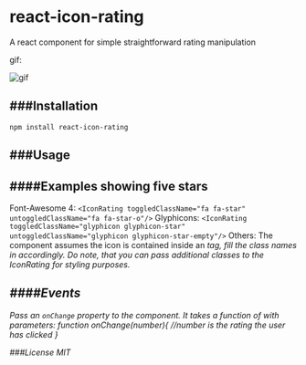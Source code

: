 react-icon-rating
=================

A react component for simple straightforward rating manipulation

gif:

![gif](http://i.imgur.com/4fjlj5h.gif)

###Installation
---
`npm install react-icon-rating`

###Usage
---
####Examples showing five stars
----
Font-Awesome 4:
`<IconRating toggledClassName="fa fa-star" untoggledClassName="fa fa-star-o"/>`
Glyphicons:
`<IconRating toggledClassName="glyphicon glyphicon-star" untoggledClassName="glyphicon glyphicon-star-empty"/>`
Others:
    The component assumes the icon is contained inside an <i> tag, fill the class names in accordingly.
    Do note, that you can pass additional classes to the IconRating for styling purposes.

####Events
---
Pass an `onChange` property to the component. It takes a function of with parameters:
    function onChange(number){
      //number is the rating the user has clicked
    }

###License
MIT

